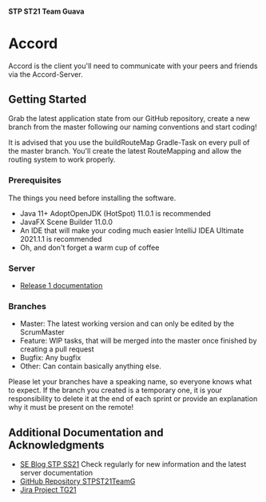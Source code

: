 #### STP ST21 Team Guava

# Accord

Accord is the client you'll need to communicate with your peers and friends via the Accord-Server.

## Getting Started

Grab the latest application state from our GitHub repository, create a new branch from the master following our naming
conventions and start coding!

It is advised that you use the buildRouteMap Gradle-Task on every pull of the master branch. You'll create the latest
RouteMapping and allow the routing system to work properly.

### Prerequisites

The things you need before installing the software.

* Java 11+ AdoptOpenJDK (HotSpot) 11.0.1 is recommended
* JavaFX Scene Builder 11.0.0
* An IDE that will make your coding much easier IntelliJ IDEA Ultimate 2021.1.1 is recommended
* Oh, and don't forget a warm cup of coffee

### Server

* [Release 1 documentation](https://seblog.cs.uni-kassel.de/wp-content/uploads/2021/04/ServerdokuR1.pdf)

### Branches

* Master: The latest working version and can only be edited by the ScrumMaster
* Feature: WIP tasks, that will be merged into the master once finished by creating a pull request
* Bugfix: Any bugfix
* Other: Can contain basically anything else.

Please let your branches have a speaking name, so everyone knows what to expect. If the branch you created is a
temporary one, it is your responsibility to delete it at the end of each sprint or provide an explanation why it must be
present on the remote!

## Additional Documentation and Acknowledgments

* [SE Blog STP SS21](https://seblog.cs.uni-kassel.de/ss21/software-technik-praktikum/)
  Check regularly for new information and the latest server documentation
* [GitHub Repository STPST21TeamG](https://github.com/sekassel/STPST21TeamG)
* [Jira Project TG21](https://jira.uniks.de/projects/TG21/summary)
